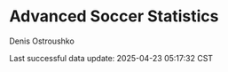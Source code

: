 # Advanced Soccer Statistics
Denis Ostroushko

<!-- gfm -->

Last successful data update: 2025-04-23 05:17:32 CST
